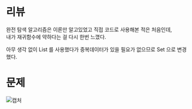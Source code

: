 리뷰
==
완전 탐색 알고리즘은 이론만 알고있었고 직접 코드로 사용해본 적은 처음인데,   
내가 재귀함수에 약하다는 걸 다시 한번 느꼈다.   
   
아무 생각 없이 List 를 사용했다가 중복데이터가 있을 필요가 없으므로 Set 으로 변경했다.   

   
문제
===
![캡처](https://user-images.githubusercontent.com/73854324/115516383-04550280-a2c1-11eb-8ff5-8dd072d64e6d.PNG)
